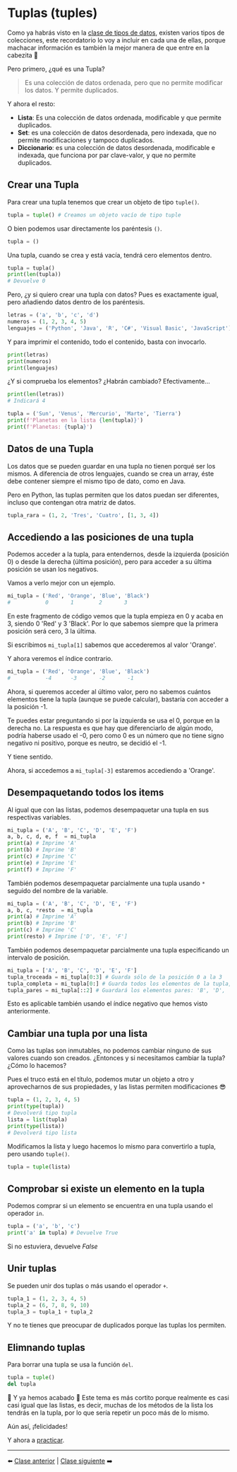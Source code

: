 # Tuplas (tuples)

Como ya habrás visto en la [clase de tipos de datos](/4_Tipos_de_datos/readme.md), existen varios tipos de colecciones, este recordatorio lo voy a incluir en cada una de ellas, porque machacar información es también la mejor manera de que entre en la cabezita 🤯

Pero primero, ¿qué es una Tupla?

> Es una colección de datos ordenada, pero que no permite modificar los datos. Y permite duplicados.

Y ahora el resto:

* **Lista**: Es una colección de datos ordenada, modificable y que permite duplicados.
* **Set**: es una colección de datos desordenada, pero indexada, que no permite modificaciones y tampoco duplicados.
* **Diccionario**: es una colección de datos desordenada, modificable e indexada, que funciona por par clave-valor, y que no permite duplicados.

## Crear una Tupla

Para crear una tupla tenemos que crear un objeto de tipo ```tuple()```.

```Python
tupla = tuple() # Creamos un objeto vacío de tipo tuple
```

O bien podemos usar directamente los paréntesis ```()```.

```Python
tupla = ()
```

Una tupla, cuando se crea y está vacía, tendrá cero elementos dentro.

```Python
tupla = tupla()
print(len(tupla))
# Devuelve 0
```

Pero, ¿y si quiero crear una tupla con datos? Pues es exactamente igual, pero añadiendo datos dentro de los paréntesis.

```Python
letras = ('a', 'b', 'c', 'd')
numeros = (1, 2, 3, 4, 5)
lenguajes = ('Python', 'Java', 'R', 'C#', 'Visual Basic', 'JavaScript')
```

Y para imprimir el contenido, todo el contenido, basta con invocarlo.

```Python
print(letras)
print(numeros)
print(lenguajes)
```

¿Y si comprueba los elementos? ¿Habrán cambiado? Efectivamente...

```Python
print(len(letras))
# Indicará 4
```

```Python
tupla = ('Sun', 'Venus', 'Mercurio', 'Marte', 'Tierra')
print(f'Planetas en la lista {len(tupla)}')
print(f'Planetas: {tupla}')
```

## Datos de una Tupla

Los datos que se pueden guardar en una tupla no tienen porqué ser los mismos. A diferencia de otros lenguajes, cuando se crea un array, éste debe contener siempre el mismo tipo de dato, como en Java.

Pero en Python, las tuplas permiten que los datos puedan ser diferentes, incluso que contengan otra matriz de datos.

```Python
tupla_rara = (1, 2, 'Tres', 'Cuatro', [1, 3, 4])
```

## Accediendo a las posiciones de una tupla

Podemos acceder a la tupla, para entendernos, desde la izquierda (posición 0) o desde la derecha (última posición), pero para acceder a su última posición se usan los negativos.

Vamos a verlo mejor con un ejemplo.

```Python
mi_tupla = ('Red', 'Orange', 'Blue', 'Black')
#           0       1        2       3
```

En este fragmento de código vemos que la tupla empieza en 0 y acaba en 3, siendo 0 'Red' y 3 'Black'. Por lo que sabemos siempre que la primera posición será cero, 3 la última.

Si escribimos ```mi_tupla[1]``` sabemos que accederemos al valor 'Orange'.

Y ahora veremos el índice contrario.

```Python
mi_tupla = ('Red', 'Orange', 'Blue', 'Black')
#           -4      -3       -2       -1
```

Ahora, si queremos acceder al último valor, pero no sabemos cuántos elementos tiene la tupla (aunque se puede calcular), bastaría con acceder a la posición -1.

Te puedes estar preguntando si por la izquierda se usa el 0, porque en la derecha no. La respuesta es que hay que diferenciarlo de algún modo, podría haberse usado el -0, pero como 0 es un número que no tiene signo negativo ni positivo, porque es neutro, se decidió el -1.

Y tiene sentido.

Ahora, si accedemos a ```mi_tupla[-3]``` estaremos accediendo a 'Orange'.

## Desempaquetando todos los items

Al igual que con las listas, podemos desempaquetar una tupla en sus respectivas variables.

```Python
mi_tupla = ('A', 'B', 'C', 'D', 'E', 'F')
a, b, c, d, e, f  = mi_tupla
print(a) # Imprime 'A'
print(b) # Imprime 'B'
print(c) # Imprime 'C'
print(e) # Imprime 'E'
print(f) # Imprime 'F'
```

También podemos desempaquetar parcialmente una tupla usando ```*``` seguido del nombre de la variable.

```Python
mi_tupla = ('A', 'B', 'C', 'D', 'E', 'F')
a, b, c, *resto  = mi_tupla
print(a) # Imprime 'A'
print(b) # Imprime 'B'
print(c) # Imprime 'C'
print(resto) # Imprime ['D', 'E', 'F']
```

También podemos desempaquetar parcialmente una tupla especificando un intervalo de posición.

```Python
mi_tupla = ['A', 'B', 'C', 'D', 'E', 'F']
tupla_troceada = mi_tupla[0:3] # Guarda sólo de la posición 0 a la 3
tupla_completa = mi_tupla[0:] # Guarda todos los elementos de la tupla, empezando por el 0.
tupla_pares = mi_tupla[::2] # Guardará los elementos pares: 'B', 'D', 'F'.
```

Esto es aplicable también usando el índice negativo que hemos visto anteriormente.

## Cambiar una tupla por una lista

Como las tuplas son inmutables, no podemos cambiar ninguno de sus valores cuando son creados. ¿Entonces y si necesitamos cambiar la tupla? ¿Cómo lo hacemos?

Pues el truco está en el título, podemos mutar un objeto a otro y aprovecharnos de sus propiedades, y las listas permiten modificaciones 😎

```Python
tupla = (1, 2, 3, 4, 5)
print(type(tupla))
# Devolverá tipo tupla
lista = list(tupla)
print(type(lista))
# Devolverá tipo lista
```

Modificamos la lista y luego hacemos lo mismo para convertirlo a tupla, pero usando ```tuple()```.

```Python
tupla = tuple(lista)
```

## Comprobar si existe un elemento en la tupla

Podemos comprar si un elemento se encuentra en una tupla usando el operador ```in```.

```Python
tupla = ('a', 'b', 'c')
print('a' in tupla) # Devuelve True
```

Si no estuviera, devuelve *False*

## Unir tuplas

Se pueden unir dos tuplas o más usando el operador ```+```.

```Python
tupla_1 = (1, 2, 3, 4, 5)
tupla_2 = (6, 7, 8, 9, 10)
tupla_3 = tupla_1 + tupla_2
```

Y no te tienes que preocupar de duplicados porque las tuplas los permiten.

## Elimnando tuplas

Para borrar una tupla se usa la función ```del```.

```Python
tupla = tuple()
del tupla
```

🎉 Y ya hemos acabado 🎉 Este tema es más cortito porque realmente es casi casi igual que las listas, es decir, muchas de los métodos de la lista los tendrás en la tupla, por lo que sería repetir un poco más de lo mismo.

Aún así, ¡felicidades!

Y ahora a [practicar](/10_Tuplas/ejercicios_tuples.md).

***

⬅️ [Clase anterior](/09_Listas/readme.md) | [Clase siguiente]() ➡️